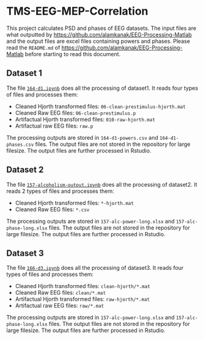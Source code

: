# TMS-EEG-MEP-Correlation

This project calculates PSD and phases of EEG datasets. The input files are what outputted by https://github.com/alamkanak/EEG-Processing-Matlab and the output files are excel files containing powers and phases. Please read the `README.md` of https://github.com/alamkanak/EEG-Processing-Matlab before starting to read this document.

## Dataset 1
The file [`164-d1.ipynb`](https://github.com/alamkanak/TMS-EEG-MEP-Correlation/blob/master/164-d1.ipynb) does all the processing of dataset1. It reads four types of files and processes them:

- Cleaned Hjorth transformed files: `06-clean-prestimulus-hjorth.mat`
- Cleaned Raw EEG files: `06-clean-prestimulus.p`
- Artifactual Hjorth transformed files: `010-raw-hjorth.mat`
- Artifactual raw EEG files: `raw.p`

The processing outputs are stored in `164-d1-powers.csv` and `164-d1-phases.csv` files. The output files are not stored in the repository for large filesize. The output files are further processed in Rstudio.

## Dataset 2
The file [`157-alcoholism-output.ipynb`](https://github.com/alamkanak/TMS-EEG-MEP-Correlation/blob/master/157-alcoholism-output.ipynb) does all the processing of dataset2. It reads 2 types of files and processes them:

- Cleaned Hjorth transformed files: `*-hjorth.mat`
- Cleaned Raw EEG files: `*.csv`

The processing outputs are stored in `157-alc-power-long.xlsx` and `157-alc-phase-long.xlsx` files. The output files are not stored in the repository for large filesize. The output files are further processed in Rstudio.

## Dataset 3
The file [`166-d3.ipynb`](https://github.com/alamkanak/TMS-EEG-MEP-Correlation/blob/master/166-d3.ipynb) does all the processing of dataset3. It reads four types of files and processes them:

- Cleaned Hjorth transformed files: `clean-hjorth/*.mat`
- Cleaned Raw EEG files: `clean/*.mat`
- Artifactual Hjorth transformed files: `raw-hjorth/*.mat`
- Artifactual raw EEG files: `raw/*.mat`

The processing outputs are stored in `157-alc-power-long.xlsx` and `157-alc-phase-long.xlsx` files. The output files are not stored in the repository for large filesize. The output files are further processed in Rstudio.
